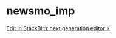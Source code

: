 # newsmo_imp

[Edit in StackBlitz next generation editor ⚡️](https://stackblitz.com/~/github.com/Lorzer/newsmo_imp)
